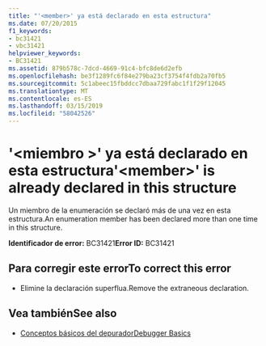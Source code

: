 ```yaml
---
title: "'<member>' ya está declarado en esta estructura"
ms.date: 07/20/2015
f1_keywords:
- bc31421
- vbc31421
helpviewer_keywords:
- BC31421
ms.assetid: 879b578c-7dcd-4669-91c4-bfc8de6d2efb
ms.openlocfilehash: be3f1289fc6f84e279ba23cf3754f4fdb2a70fb5
ms.sourcegitcommit: 5c1abeec15fbddcc7dbaa729fabc1f1f29f12045
ms.translationtype: MT
ms.contentlocale: es-ES
ms.lasthandoff: 03/15/2019
ms.locfileid: "58042526"
---
```

# <a name="member-is-already-declared-in-this-structure"></a><span data-ttu-id="4b58b-102">'\<miembro >' ya está declarado en esta estructura</span><span class="sxs-lookup"><span data-stu-id="4b58b-102">'\<member>' is already declared in this structure</span></span>
<span data-ttu-id="4b58b-103">Un miembro de la enumeración se declaró más de una vez en esta estructura.</span><span class="sxs-lookup"><span data-stu-id="4b58b-103">An enumeration member has been declared more than one time in this structure.</span></span>  
  
 <span data-ttu-id="4b58b-104">**Identificador de error:** BC31421</span><span class="sxs-lookup"><span data-stu-id="4b58b-104">**Error ID:** BC31421</span></span>  
  
## <a name="to-correct-this-error"></a><span data-ttu-id="4b58b-105">Para corregir este error</span><span class="sxs-lookup"><span data-stu-id="4b58b-105">To correct this error</span></span>  
  
-   <span data-ttu-id="4b58b-106">Elimine la declaración superflua.</span><span class="sxs-lookup"><span data-stu-id="4b58b-106">Remove the extraneous declaration.</span></span>  
  
## <a name="see-also"></a><span data-ttu-id="4b58b-107">Vea también</span><span class="sxs-lookup"><span data-stu-id="4b58b-107">See also</span></span>

- [<span data-ttu-id="4b58b-108">Conceptos básicos del depurador</span><span class="sxs-lookup"><span data-stu-id="4b58b-108">Debugger Basics</span></span>](/visualstudio/debugger/debugger-basics)
